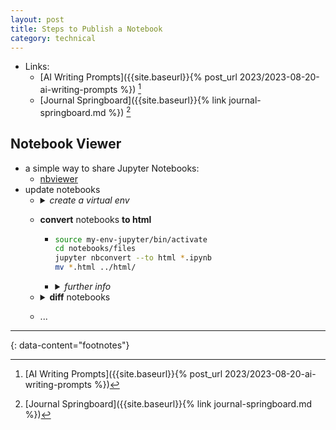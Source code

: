 ```yaml
---
layout: post
title: Steps to Publish a Notebook
category: technical
---
```


- Links:
  - [AI Writing Prompts]({{site.baseurl}}{% post_url 2023/2023-08-20-ai-writing-prompts %}) [^1]
  - [Journal Springboard]({{site.baseurl}}{% link journal-springboard.md %}) [^2]

## Notebook Viewer

- a simple way to share Jupyter Notebooks:
  - [nbviewer](https://nbviewer.org/)
- update notebooks
  - <details markdown="block">
    <summary><i>create a virtual env</i></summary>

    ```sh
    python3 -m venv my-env-jupyter
    source my-env-jupyter/bin/activate
    deactivate          # how to leave/exit/deactivate
    source deactivate   # if this doesn't work, try
    ```
    </details>
  - __convert__ notebooks __to html__
    - ```sh
      source my-env-jupyter/bin/activate
      cd notebooks/files
      jupyter nbconvert --to html *.ipynb
      mv *.html ../html/
      ```
    - <details markdown="block">
      <summary><i>further info</i></summary>

      - convert notebooks to other formats
        - ```sh
          # nbconvert
          # convert notebooks to other formats
          # https://nbconvert.readthedocs.io/en/latest/
          jupyter nbconvert --to html mynotebook.ipynb
          jupyter nbconvert --to markdown mynotebook.ipynb
          jupyter nbconvert --to pdf mynotebook.ipynb
          ```
      - installation
        - ```sh
          pip3 install --upgrade --force-reinstall jupyter
          pip3 install --upgrade --force-reinstall notebook
          pip3 install --upgrade --force-reinstall ipython_genutils
          # the ‘Templates’ folder is not included in version 6.0.0
          pip3 install --upgrade --force-reinstall nbconvert==5.6.1
          ```
      </details>
  - <details markdown="block">
    <summary><strong>diff</strong> notebooks</summary>

    ```sh
    # rename all the `.ipynb` files to `-old.ipynb`
    for x in *.ipynb; do
      t=$(echo $x | sed 's/\.ipynb$//');
      o="$t-old.ipynb"
      mv $x $o  && echo "moved $x -> $o"
    done

    # compare if file content is equal
    # ../../my-env-jupyter/bin/nbdiff
    # ../../my-env-jupyter/bin/nbdiff-web
    for x in *-old.ipynb; do
      aux=$(echo $x | sed 's/\-old\.ipynb$//');
      n="$aux.ipynb"

      if [ -f $x ] && [ -f $n ]; then
        xMD5=$(cksum $x | cut -f1 -d" ")
        nMD5=$(cksum $n | cut -f1 -d" ")

        if [ "$xMD5" -eq "$nMD5" ]; then
          echo "they're equal: $x / $n";
        else
          echo "they're different: $x / $n";
          ../../my-env-jupyter/bin/nbdiff-web $x $n >/dev/null 2>&1 &
        fi
      else
        echo "nothing to compare: $x / $n";
      fi
    done
    ```
    - <details markdown="block">
      <summary><i>installation</i></summary>

      ```sh
      # tools for diffing and merging of Jupyter notebooks.
      # https://github.com/jupyter/nbdime
      # https://nbdime.readthedocs.io/en/latest/
      pip3 install nbdime==4.0.1
      # https://github.com/jupyter/nbdime/issues/749
      pip3 install 'jupyter-server==2.12.5'
      ```
      </details>
    - <details markdown="block">
      <summary><i>playground</i></summary>

      ```sh
      # creating samples for testing
      touch a.txt b.txt c.txt d.txt e.txt

      # looping through `ls` results in bash shell script
      for f in *.txt; do
        echo "File -> $f"
      done

      # remove file extension
      for x in *.txt; do
        t=$(echo $x | sed 's/\.txt$//');
        echo "moved $x -> $t"
      done

      # rename all the `.txt` files to `-old.txt`
      for x in *.txt; do
        t=$(echo $x | sed 's/\.txt$//');
        o="$t-old.txt"
        mv $x $o  && echo "moved $x -> $o"
      done

      # find . -name "*.txt" -exec cksum {} \;
      # compare if file content is equal
      # ../../my-env-jupyter/bin/nbdiff
      # ../../my-env-jupyter/bin/nbdiff-web
      for x in *-old.txt; do
        aux=$(echo $x | sed 's/\-old\.txt$//');
        n="$aux.txt"

        if [ -f $x ] && [ -f $n ]; then
          xMD5=$(cksum $x | cut -f1 -d" ")
          nMD5=$(cksum $n | cut -f1 -d" ")

          if [ "$xMD5" -eq "$nMD5" ]; then
            echo "they're equal: $x / $n";
          else
            echo "they're different: $x / $n";
            ../../my-env-jupyter/bin/nbdiff-web $x $n >/dev/null 2>&1 &
          fi

        fi
      done
      # -eq: equal
      # -ne: not equal
      # -lt: less than
      # -le: less than or equal
      # -gt: greater than
      # -ge: greater than or equal
      ```
      </details>
    </details>
  - ...

---
{: data-content="footnotes"}

[^1]: [AI Writing Prompts]({{site.baseurl}}{% post_url 2023/2023-08-20-ai-writing-prompts %})
[^2]: [Journal Springboard]({{site.baseurl}}{% link journal-springboard.md %})
